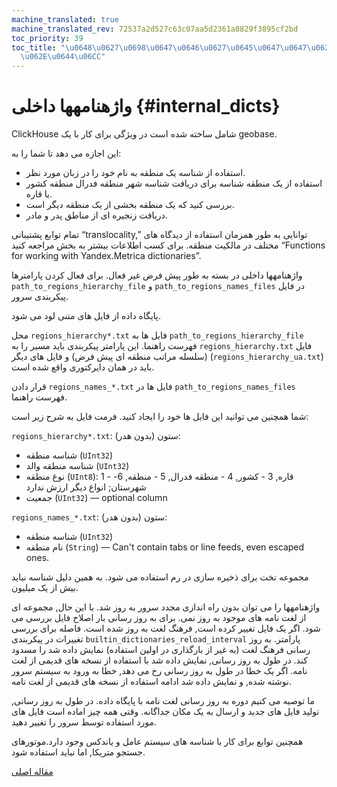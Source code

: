 ```yaml
---
machine_translated: true
machine_translated_rev: 72537a2d527c63c07aa5d2361a8829f3895cf2bd
toc_priority: 39
toc_title: "\u0648\u0627\u0698\u0647\u0646\u0627\u0645\u0647\u0647\u0627 \u062F\u0627\
  \u062E\u0644\u06CC"
---
```


# واژهنامهها داخلی {#internal_dicts}

ClickHouse شامل ساخته شده است در ویژگی برای کار با یک geobase.

این اجازه می دهد تا شما را به:

-   استفاده از شناسه یک منطقه به نام خود را در زبان مورد نظر.
-   استفاده از یک منطقه شناسه برای دریافت شناسه شهر منطقه فدرال منطقه کشور یا قاره.
-   بررسی کنید که یک منطقه بخشی از یک منطقه دیگر است.
-   دریافت زنجیره ای از مناطق پدر و مادر.

تمام توابع پشتیبانی “translocality,” توانایی به طور همزمان استفاده از دیدگاه های مختلف در مالکیت منطقه. برای کسب اطلاعات بیشتر به بخش مراجعه کنید “Functions for working with Yandex.Metrica dictionaries”.

واژهنامهها داخلی در بسته به طور پیش فرض غیر فعال.
برای فعال کردن پارامترها `path_to_regions_hierarchy_file` و `path_to_regions_names_files` در فایل پیکربندی سرور.

پایگاه داده از فایل های متنی لود می شود.

محل `regions_hierarchy*.txt` فایل ها به `path_to_regions_hierarchy_file` فهرست راهنما. این پارامتر پیکربندی باید مسیر را به `regions_hierarchy.txt` فایل (سلسله مراتب منطقه ای پیش فرض) و فایل های دیگر (`regions_hierarchy_ua.txt`) باید در همان دایرکتوری واقع شده است.

قرار دادن `regions_names_*.txt` فایل ها در `path_to_regions_names_files` فهرست راهنما.

شما همچنین می توانید این فایل ها خود را ایجاد کنید. فرمت فایل به شرح زیر است:

`regions_hierarchy*.txt`: ستون (بدون هدر):

-   شناسه منطقه (`UInt32`)
-   شناسه منطقه والد (`UInt32`)
-   نوع منطقه (`UInt8`): 1 - قاره, 3 - کشور, 4 - منطقه فدرال, 5 - منطقه, 6-شهرستان; انواع دیگر ارزش ندارد
-   جمعیت (`UInt32`) — optional column

`regions_names_*.txt`: ستون (بدون هدر):

-   شناسه منطقه (`UInt32`)
-   نام منطقه (`String`) — Can't contain tabs or line feeds, even escaped ones.

مجموعه تخت برای ذخیره سازی در رم استفاده می شود. به همین دلیل شناسه نباید بیش از یک میلیون.

واژهنامهها را می توان بدون راه اندازی مجدد سرور به روز شد. با این حال, مجموعه ای از لغت نامه های موجود به روز نمی.
برای به روز رسانی بار اصلاح فایل بررسی می شود. اگر یک فایل تغییر کرده است, فرهنگ لغت به روز شده است.
فاصله برای بررسی تغییرات در پیکربندی `builtin_dictionaries_reload_interval` پارامتر.
به روز رسانی فرهنگ لغت (به غیر از بارگذاری در اولین استفاده) نمایش داده شد را مسدود کند. در طول به روز رسانی, نمایش داده شد با استفاده از نسخه های قدیمی از لغت نامه. اگر یک خطا در طول به روز رسانی رخ می دهد, خطا به ورود به سیستم سرور نوشته شده, و نمایش داده شد ادامه استفاده از نسخه های قدیمی از لغت نامه.

ما توصیه می کنیم دوره به روز رسانی لغت نامه با پایگاه داده. در طول به روز رسانی, تولید فایل های جدید و ارسال به یک مکان جداگانه. وقتی همه چیز اماده است فایل های مورد استفاده توسط سرور را تغییر دهید.

همچنین توابع برای کار با شناسه های سیستم عامل و یاندکس وجود دارد.موتورهای جستجو متریکا, اما نباید استفاده شود.

[مقاله اصلی](https://clickhouse.tech/docs/en/query_language/dicts/internal_dicts/) <!--hide-->
